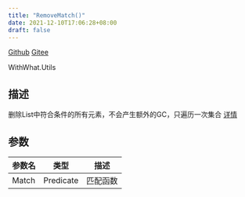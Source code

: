 ```yaml
---
title: "RemoveMatch()"
date: 2021-12-10T17:06:28+08:00
draft: false
---
```


[Github](https://github.com/AlanWeekend/WithWhatForUnity/blob/upm/Runtime/Utils/ListUtils.cs#L15)
[Gitee](https://gitee.com/week233/with_what_for_unity/blob/upm/Runtime/Utils/ListUtils.cs#L15)

WithWhat.Utils
## 描述
删除List中符合条件的所有元素，不会产生额外的GC，只遍历一次集合 [详情](https://yongshen.me/20220113/collection-dynamic-deletion-optimization/)
## 参数
| 参数名 | 类型 | 描述 |
| - | - | - |
| Match | Predicate<T> | 匹配函数 |